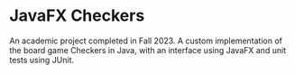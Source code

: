 # JavaFX Checkers
An academic project completed in Fall 2023. A custom implementation of the board game Checkers in Java, with an interface using JavaFX and unit tests using JUnit.
